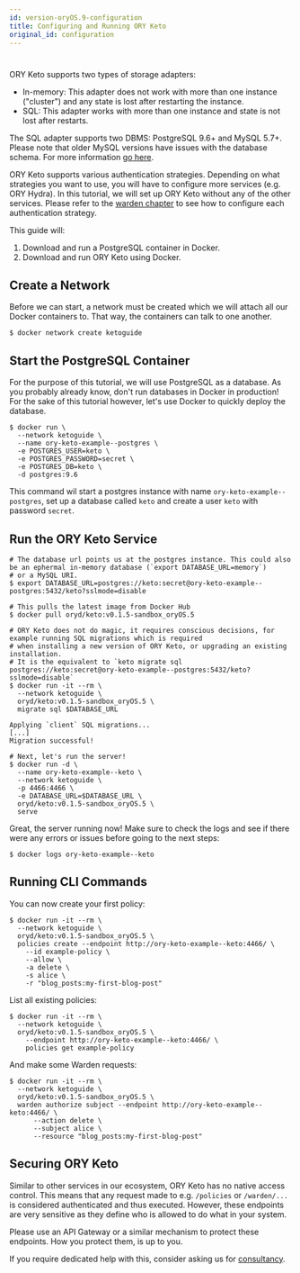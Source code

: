 ```yaml
---
id: version-oryOS.9-configuration
title: Configuring and Running ORY Keto
original_id: configuration
---
```

#

ORY Keto supports two types of storage adapters:

* In-memory: This adapter does not work with more than one instance ("cluster") and any state is lost after restarting the instance.
* SQL: This adapter works with more than one instance and state is not lost after restarts.

The SQL adapter supports two DBMS: PostgreSQL 9.6+ and MySQL 5.7+. Please note that
older MySQL versions have issues with the database schema.
For more information [go here](https://github.com/ory/hydra/issues/377).

ORY Keto supports various authentication strategies. Depending on what strategies
you want to use, you will have to configure more services (e.g. ORY Hydra). In this tutorial, we will
set up ORY Keto without any of the other services. Please refer to the [warden chapter](keto/2-warden.md)
to see how to configure each authentication strategy.

This guide will:

1. Download and run a PostgreSQL container in Docker.
2. Download and run ORY Keto using Docker.

## Create a Network

Before we can start, a network must be created which we will attach all our Docker containers to. That way, the containers
can talk to one another.

```
$ docker network create ketoguide
```

## Start the PostgreSQL Container

For the purpose of this tutorial, we will use PostgreSQL as a database. As you probably already know, don't run databases in Docker in production!
For the sake of this tutorial however, let's use Docker to quickly deploy the database.

```
$ docker run \
  --network ketoguide \
  --name ory-keto-example--postgres \
  -e POSTGRES_USER=keto \
  -e POSTGRES_PASSWORD=secret \
  -e POSTGRES_DB=keto \
  -d postgres:9.6
```

This command wil start a postgres instance with name `ory-keto-example--postgres`, set up a database called `keto`
and create a user `keto` with password `secret`.

## Run the ORY Keto Service

```
# The database url points us at the postgres instance. This could also be an ephermal in-memory database (`export DATABASE_URL=memory`)
# or a MySQL URI.
$ export DATABASE_URL=postgres://keto:secret@ory-keto-example--postgres:5432/keto?sslmode=disable

# This pulls the latest image from Docker Hub
$ docker pull oryd/keto:v0.1.5-sandbox_oryOS.5

# ORY Keto does not do magic, it requires conscious decisions, for example running SQL migrations which is required
# when installing a new version of ORY Keto, or upgrading an existing installation.
# It is the equivalent to `keto migrate sql postgres://keto:secret@ory-keto-example--postgres:5432/keto?sslmode=disable`
$ docker run -it --rm \
  --network ketoguide \
  oryd/keto:v0.1.5-sandbox_oryOS.5 \
  migrate sql $DATABASE_URL

Applying `client` SQL migrations...
[...]
Migration successful!

# Next, let's run the server!
$ docker run -d \
  --name ory-keto-example--keto \
  --network ketoguide \
  -p 4466:4466 \
  -e DATABASE_URL=$DATABASE_URL \
  oryd/keto:v0.1.5-sandbox_oryOS.5 \
  serve
```

Great, the server running now! Make sure to check the logs and see if there were
any errors or issues before going to the next steps:

```
$ docker logs ory-keto-example--keto
```

## Running CLI Commands

You can now create your first policy:

```
$ docker run -it --rm \
  --network ketoguide \
  oryd/keto:v0.1.5-sandbox_oryOS.5 \
  policies create --endpoint http://ory-keto-example--keto:4466/ \
    --id example-policy \
    --allow \
    -a delete \
    -s alice \
    -r "blog_posts:my-first-blog-post"
```

List all existing policies:

```
$ docker run -it --rm \
  --network ketoguide \
  oryd/keto:v0.1.5-sandbox_oryOS.5 \
    --endpoint http://ory-keto-example--keto:4466/ \
    policies get example-policy
```

And make some Warden requests:

```
$ docker run -it --rm \
  --network ketoguide \
  oryd/keto:v0.1.5-sandbox_oryOS.5 \
  warden authorize subject --endpoint http://ory-keto-example--keto:4466/ \
      --action delete \
      --subject alice \
      --resource "blog_posts:my-first-blog-post"
```

## Securing ORY Keto

Similar to other services in our ecosystem, ORY Keto has no native access control. This means that any request
made to e.g. `/policies` or `/warden/...` is considered authenticated and thus executed. However, these endpoints
are very sensitive as they define who is allowed to do what in your system.

Please use an API Gateway or a similar mechanism to protect these endpoints. How you protect them, is up to you.

If you require dedicated help with this, consider asking us for [consultancy](mailto:hi@ory.sh).
